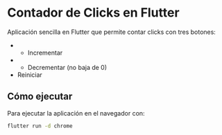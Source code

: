 # Contador de Clicks en Flutter

Aplicación sencilla en Flutter que permite contar clicks con tres botones:

- + Incrementar
- - Decrementar (no baja de 0)
- Reiniciar

## Cómo ejecutar

Para ejecutar la aplicación en el navegador con:

```bash
flutter run -d chrome

